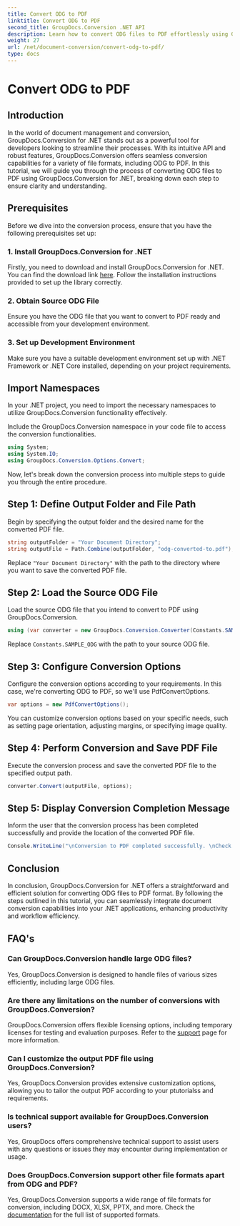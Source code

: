 ```yaml
---
title: Convert ODG to PDF
linktitle: Convert ODG to PDF
second_title: GroupDocs.Conversion .NET API
description: Learn how to convert ODG files to PDF effortlessly using GroupDocs.Conversion for .NET. Enhance your document management capabilities.
weight: 27
url: /net/document-conversion/convert-odg-to-pdf/
type: docs
---
```

# Convert ODG to PDF

## Introduction
In the world of document management and conversion, GroupDocs.Conversion for .NET stands out as a powerful tool for developers looking to streamline their processes. With its intuitive API and robust features, GroupDocs.Conversion offers seamless conversion capabilities for a variety of file formats, including ODG to PDF. In this tutorial, we will guide you through the process of converting ODG files to PDF using GroupDocs.Conversion for .NET, breaking down each step to ensure clarity and understanding.
## Prerequisites
Before we dive into the conversion process, ensure that you have the following prerequisites set up:
### 1. Install GroupDocs.Conversion for .NET
Firstly, you need to download and install GroupDocs.Conversion for .NET. You can find the download link [here](https://releases.groupdocs.com/conversion/net/). Follow the installation instructions provided to set up the library correctly.
### 2. Obtain Source ODG File
Ensure you have the ODG file that you want to convert to PDF ready and accessible from your development environment.
### 3. Set up Development Environment
Make sure you have a suitable development environment set up with .NET Framework or .NET Core installed, depending on your project requirements.

## Import Namespaces
In your .NET project, you need to import the necessary namespaces to utilize GroupDocs.Conversion functionality effectively.

Include the GroupDocs.Conversion namespace in your code file to access the conversion functionalities.
```csharp
using System;
using System.IO;
using GroupDocs.Conversion.Options.Convert;
```

Now, let's break down the conversion process into multiple steps to guide you through the entire procedure.
## Step 1: Define Output Folder and File Path
Begin by specifying the output folder and the desired name for the converted PDF file.
```csharp
string outputFolder = "Your Document Directory";
string outputFile = Path.Combine(outputFolder, "odg-converted-to.pdf");
```
Replace `"Your Document Directory"` with the path to the directory where you want to save the converted PDF file.
## Step 2: Load the Source ODG File
Load the source ODG file that you intend to convert to PDF using GroupDocs.Conversion.
```csharp
using (var converter = new GroupDocs.Conversion.Converter(Constants.SAMPLE_ODG))
```
Replace `Constants.SAMPLE_ODG` with the path to your source ODG file.
## Step 3: Configure Conversion Options
Configure the conversion options according to your requirements. In this case, we're converting ODG to PDF, so we'll use PdfConvertOptions.
```csharp
var options = new PdfConvertOptions();
```
You can customize conversion options based on your specific needs, such as setting page orientation, adjusting margins, or specifying image quality.
## Step 4: Perform Conversion and Save PDF File
Execute the conversion process and save the converted PDF file to the specified output path.
```csharp
converter.Convert(outputFile, options);
```
## Step 5: Display Conversion Completion Message
Inform the user that the conversion process has been completed successfully and provide the location of the converted PDF file.
```csharp
Console.WriteLine("\nConversion to PDF completed successfully. \nCheck output in {0}", outputFolder);
```

## Conclusion
In conclusion, GroupDocs.Conversion for .NET offers a straightforward and efficient solution for converting ODG files to PDF format. By following the steps outlined in this tutorial, you can seamlessly integrate document conversion capabilities into your .NET applications, enhancing productivity and workflow efficiency.
## FAQ's
### Can GroupDocs.Conversion handle large ODG files?
Yes, GroupDocs.Conversion is designed to handle files of various sizes efficiently, including large ODG files.
### Are there any limitations on the number of conversions with GroupDocs.Conversion?
GroupDocs.Conversion offers flexible licensing options, including temporary licenses for testing and evaluation purposes. Refer to the [support](https://forum.groupdocs.com/c/conversion/11) page for more information.
### Can I customize the output PDF file using GroupDocs.Conversion?
Yes, GroupDocs.Conversion provides extensive customization options, allowing you to tailor the output PDF according to your ptutorialss and requirements.
### Is technical support available for GroupDocs.Conversion users?
Yes, GroupDocs offers comprehensive technical support to assist users with any questions or issues they may encounter during implementation or usage.
### Does GroupDocs.Conversion support other file formats apart from ODG and PDF?
Yes, GroupDocs.Conversion supports a wide range of file formats for conversion, including DOCX, XLSX, PPTX, and more. Check the [documentation](https://tutorials.groupdocs.com/conversion/net/) for the full list of supported formats.
